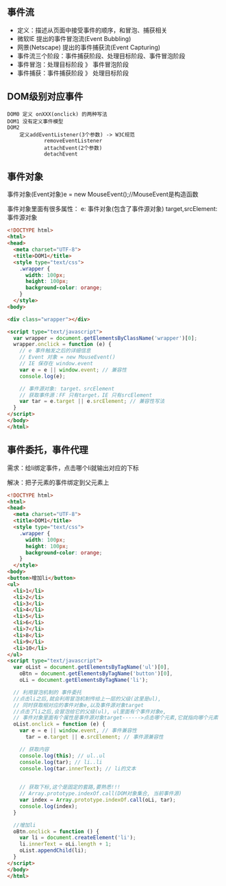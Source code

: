 ## 事件流

- 定义：描述从页面中接受事件的顺序，和冒泡、捕获相关
- 微软IE 提出的事件冒泡流(Event Bubbling)
- 网景(Netscape) 提出的事件捕获流(Event Capturing)
- 事件流三个阶段：事件捕获阶段、处理目标阶段、事件冒泡阶段
- 事件冒泡：处理目标阶段 》 事件冒泡阶段
- 事件捕获：事件捕获阶段 》 处理目标阶段

## DOM级别对应事件

```
DOM0 定义 onXXX(onclick) 的两种写法
DOM1 没有定义事件模型
DOM2 
    定义addEventListener(3个参数) -> W3C规范
            removeEventListener
            attachEvent(2个参数)
            detachEvent
```

## 事件对象

事件对象(Event对象)e = new MouseEvent();//MouseEvent是构造函数

事件对象里面有很多属性： e: 事件对象(包含了事件源对象)
target,srcElement: 事件源对象

```html
<!DOCTYPE html>
<html>
<head>
  <meta charset="UTF-8">
  <title>DOM1</title>
  <style type="text/css">
    .wrapper {
      width: 100px;
      height: 100px;
      background-color: orange;
    }
  </style>
<body>

<div class="wrapper"></div>

<script type="text/javascript">
  var wrapper = document.getElementsByClassName('wrapper')[0];
  wrapper.onclick = function (e) {
    // e 事件触发之后的详细信息
    // Event 对象 = new MouseEvent()
    // IE 保存在 window.event
    var e = e || window.event; // 兼容性
    console.log(e);

    // 事件源对象: target、srcElement
    // 获取事件源：FF 只有target，IE 只有srcElement
    var tar = e.target || e.srcElement; // 兼容性写法
  }
</script>
</body>
</html>
```

## 事件委托，事件代理

需求：给li绑定事件，点击哪个li就输出对应的下标 

解决：把子元素的事件绑定到父元素上

```html
<!DOCTYPE html>
<html>
<head>
  <meta charset="UTF-8">
  <title>DOM1</title>
  <style type="text/css">
    .wrapper {
      width: 100px;
      height: 100px;
      background-color: orange;
    }
  </style>
<body>
<button>增加li</button>
<ul>
  <li>1</li>
  <li>2</li>
  <li>3</li>
  <li>4</li>
  <li>5</li>
  <li>6</li>
  <li>7</li>
  <li>8</li>
  <li>9</li>
  <li>10</li>
</ul>
<script type="text/javascript">
  var oList = document.getElementsByTagName('ul')[0],
    oBtn = document.getElementsByTagName('button')[0],
    oLi = document.getElementsByTagName('li');

  // 利用冒泡机制的 事件委托
  //点击li之后,就会利用冒泡机制传给上一层的父级(这里是ul),
  // 同时获取相对应的事件对象e,以及事件源对象target
  //点击了li之后,会冒泡给它的父级(ul), ul里面有个事件对象e,
  // 事件对象里面有个属性是事件源对象target------>点击哪个元素,它就指向哪个元素
  oList.onclick = function (e) {
    var e = e || window.event, // 事件兼容性
      tar = e.target || e.srcElement; // 事件源兼容性

    // 获取内容
    console.log(this); // ul..ul
    console.log(tar); // li..li
    console.log(tar.innerText); // li的文本
    

    // 获取下标,这个是固定的套路,要熟悉!!!
    // Array.prototype.indexOf.call(DOM对象集合, 当前事件源)
    var index = Array.prototype.indexOf.call(oLi, tar);
    console.log(index);
  }

  //增加li
  oBtn.onclick = function () {
    var li = document.createElement('li');
    li.innerText = oLi.length + 1;
    oList.appendChild(li);
  }
</script>
</body>
</html>
```